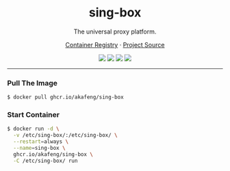 <h1 align="center">sing-box</h1>

<p align="center">The universal proxy platform.</p>

<p align="center">
    <a href="https://ghcr.io/akafeng/sing-box">Container Registry</a> ·
    <a href="https://github.com/SagerNet/sing-box">Project Source</a>
</p>

<p align="center">
    <img src="https://img.shields.io/github/actions/workflow/status/akafeng/docker-sing-box/push.yml?branch=main" />
    <img src="https://img.shields.io/github/last-commit/akafeng/docker-sing-box" />
    <img src="https://img.shields.io/github/v/release/akafeng/docker-sing-box" />
    <img src="https://img.shields.io/github/release-date/akafeng/docker-sing-box" />
</p>

---

### Pull The Image

```bash
$ docker pull ghcr.io/akafeng/sing-box
```

### Start Container

```bash
$ docker run -d \
  -v /etc/sing-box/:/etc/sing-box/ \
  --restart=always \
  --name=sing-box \
  ghcr.io/akafeng/sing-box \
  -C /etc/sing-box/ run
```
